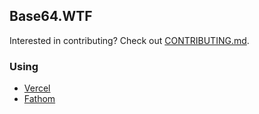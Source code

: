 ## Base64.WTF

Interested in contributing? Check out [CONTRIBUTING.md](CONTRIBUTING.md).

### Using

- [Vercel](https://vercel.com/)
- [Fathom](https://usefathom.com)
